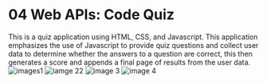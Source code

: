 # 04 Web APIs: Code Quiz
 This is a quiz application using HTML, CSS, and Javascript. This application emphasizes the use of Javascript to provide quiz questions and collect user data to determine whether the answers to a question are correct, this then generates a score and appends a final page of results from the user data.
![images1](https://user-images.githubusercontent.com/94430401/149682158-86d17317-059a-4085-826d-5e9f824b2094.png) 
![iamge 22](https://user-images.githubusercontent.com/94430401/149682161-319c653f-5815-403b-a900-5e8f534d9701.png)
![image 3](https://user-images.githubusercontent.com/94430401/149682164-f5140f3d-eb0e-43f0-883c-0b26a8cfe732.png)
![image 4](https://user-images.githubusercontent.com/94430401/149682165-487236f8-5e68-40b1-923f-98bf845df957.png)
